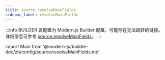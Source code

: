 ```yaml
---
title: source.resolveMainFields
sidebar_label: resolveMainFields
---
```


:::info BUILDER
该配置为 Modern.js Builder 配置，可能存在无法跳转的链接。详细信息可参考 [source.resolveMainFields](https://modernjs.dev/builder/zh/api/config-source.html#source-resolvemainfields)。
:::

import Main from '@modern-js/builder-doc/zh/config/source/resolveMainFields.md'

<Main />
